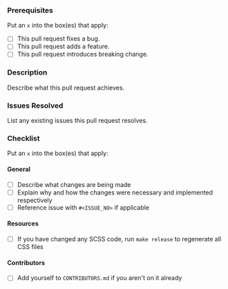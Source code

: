 ### Prerequisites

Put an `x` into the box(es) that apply:

- [ ] This pull request fixes a bug.
- [ ] This pull request adds a feature.
- [ ] This pull request introduces breaking change.

### Description

Describe what this pull request achieves.

### Issues Resolved

List any existing issues this pull request resolves.

### Checklist

Put an `x` into the box(es) that apply:

#### General

- [ ] Describe what changes are being made
- [ ] Explain why and how the changes were necessary and implemented respectively
- [ ] Reference issue with `#<ISSUE_NO>` if applicable

#### Resources

- [ ] If you have changed any SCSS code, run `make release` to regenerate all CSS files

#### Contributors

- [ ] Add yourself to `CONTRIBUTORS.md` if you aren't on it already
